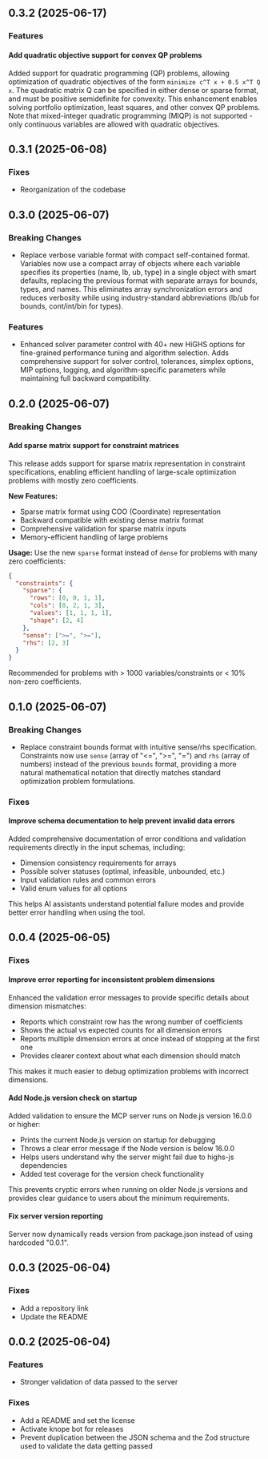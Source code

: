 ## 0.3.2 (2025-06-17)

### Features

#### Add quadratic objective support for convex QP problems

Added support for quadratic programming (QP) problems, allowing optimization of quadratic objectives of the form `minimize c^T x + 0.5 x^T Q x`. The quadratic matrix Q can be specified in either dense or sparse format, and must be positive semidefinite for convexity. This enhancement enables solving portfolio optimization, least squares, and other convex QP problems. Note that mixed-integer quadratic programming (MIQP) is not supported - only continuous variables are allowed with quadratic objectives.

## 0.3.1 (2025-06-08)

### Fixes

- Reorganization of the codebase

## 0.3.0 (2025-06-07)

### Breaking Changes

- Replace verbose variable format with compact self-contained format. Variables now use a compact array of objects where each variable specifies its properties (name, lb, ub, type) in a single object with smart defaults, replacing the previous format with separate arrays for bounds, types, and names. This eliminates array synchronization errors and reduces verbosity while using industry-standard abbreviations (lb/ub for bounds, cont/int/bin for types).

### Features

- Enhanced solver parameter control with 40+ new HiGHS options for fine-grained performance tuning and algorithm selection. Adds comprehensive support for solver control, tolerances, simplex options, MIP options, logging, and algorithm-specific parameters while maintaining full backward compatibility.

## 0.2.0 (2025-06-07)

### Breaking Changes

#### Add sparse matrix support for constraint matrices

This release adds support for sparse matrix representation in constraint specifications, enabling efficient handling of large-scale optimization problems with mostly zero coefficients.

**New Features:**

- Sparse matrix format using COO (Coordinate) representation
- Backward compatible with existing dense matrix format
- Comprehensive validation for sparse matrix inputs
- Memory-efficient handling of large problems

**Usage:**
Use the new `sparse` format instead of `dense` for problems with many zero coefficients:

```json
{
  "constraints": {
    "sparse": {
      "rows": [0, 0, 1, 1],
      "cols": [0, 2, 1, 3],
      "values": [1, 1, 1, 1],
      "shape": [2, 4]
    },
    "sense": [">=", ">="],
    "rhs": [2, 3]
  }
}
```

Recommended for problems with > 1000 variables/constraints or < 10% non-zero coefficients.

## 0.1.0 (2025-06-07)

### Breaking Changes

- Replace constraint bounds format with intuitive sense/rhs specification. Constraints now use `sense` (array of "<=", ">=", "=") and `rhs` (array of numbers) instead of the previous `bounds` format, providing a more natural mathematical notation that directly matches standard optimization problem formulations.

### Fixes

#### Improve schema documentation to help prevent invalid data errors

Added comprehensive documentation of error conditions and validation requirements directly in the input schemas, including:
- Dimension consistency requirements for arrays
- Possible solver statuses (optimal, infeasible, unbounded, etc.)
- Input validation rules and common errors
- Valid enum values for all options

This helps AI assistants understand potential failure modes and provide better error handling when using the tool.

## 0.0.4 (2025-06-05)

### Fixes

#### Improve error reporting for inconsistent problem dimensions

Enhanced the validation error messages to provide specific details about dimension mismatches:
- Reports which constraint row has the wrong number of coefficients
- Shows the actual vs expected counts for all dimension errors
- Reports multiple dimension errors at once instead of stopping at the first one
- Provides clearer context about what each dimension should match

This makes it much easier to debug optimization problems with incorrect dimensions.

#### Add Node.js version check on startup

Added validation to ensure the MCP server runs on Node.js version 16.0.0 or higher:
- Prints the current Node.js version on startup for debugging
- Throws a clear error message if the Node version is below 16.0.0
- Helps users understand why the server might fail due to highs-js dependencies
- Added test coverage for the version check functionality

This prevents cryptic errors when running on older Node.js versions and provides clear guidance to users about the minimum requirements.

#### Fix server version reporting

Server now dynamically reads version from package.json instead of using hardcoded "0.0.1".

## 0.0.3 (2025-06-04)

### Fixes

- Add a repository link
- Update the README

## 0.0.2 (2025-06-04)

### Features

- Stronger validation of data passed to the server

### Fixes

- Add a README and set the license
- Activate knope bot for releases
- Prevent duplication between the JSON schema and the Zod structure used to validate the data getting passed

